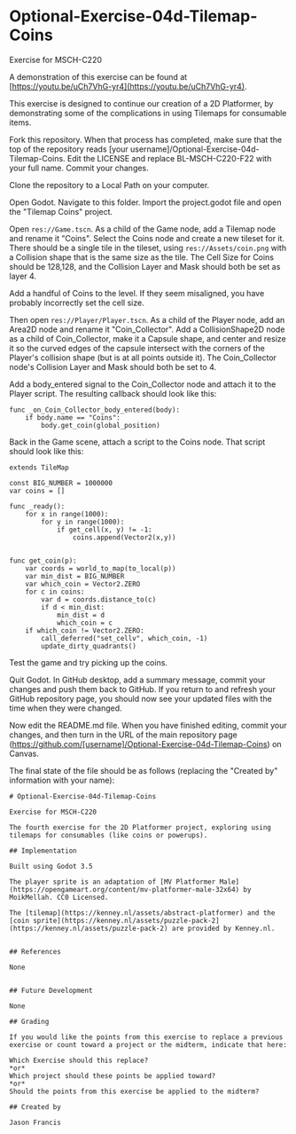 # Optional-Exercise-04d-Tilemap-Coins

Exercise for MSCH-C220

A demonstration of this exercise can be found at [https://youtu.be/uCh7VhG-yr4](https://youtu.be/uCh7VhG-yr4).

This exercise is designed to continue our creation of a 2D Platformer, by demonstrating some of the complications in using Tilemaps for consumable items.

Fork this repository. When that process has completed, make sure that the top of the repository reads [your username]/Optional-Exercise-04d-Tilemap-Coins. Edit the LICENSE and replace BL-MSCH-C220-F22 with your full name. Commit your changes.

Clone the repository to a Local Path on your computer.

Open Godot. Navigate to this folder. Import the project.godot file and open the "Tilemap Coins" project.

Open `res://Game.tscn`. As a child of the Game node, add a Tilemap node and rename it "Coins". Select the Coins node and create a new tileset for it. There should be a single tile in the tileset, using `res://Assets/coin.png` with a Collision shape that is the same size as the tile. The Cell Size for Coins should be 128,128, and the Collision Layer and Mask should both be set as layer 4.

Add a handful of Coins to the level. If they seem misaligned, you have probably incorrectly set the cell size.

Then open `res://Player/Player.tscn`. As a child of the Player node, add an Area2D node and rename it "Coin_Collector". Add a CollisionShape2D node as a child of Coin_Collector, make it a Capsule shape, and center and resize it so the curved edges of the capsule intersect with the corners of the Player's collision shape (but is at all points outside it). The Coin_Collector node's Collision Layer and Mask should both be set to 4.

Add a body_entered signal to the Coin_Collector node and attach it to the Player script. The resulting callback should look like this:
```
func _on_Coin_Collector_body_entered(body):
	if body.name == "Coins":
		body.get_coin(global_position)
```

Back in the Game scene, attach a script to the Coins node. That script should look like this:
```
extends TileMap

const BIG_NUMBER = 1000000
var coins = []

func _ready():
	for x in range(1000):
		for y in range(1000):
			if get_cell(x, y) != -1:
				coins.append(Vector2(x,y))


func get_coin(p):
	var coords = world_to_map(to_local(p))
	var min_dist = BIG_NUMBER
	var which_coin = Vector2.ZERO
	for c in coins:
		var d = coords.distance_to(c)
		if d < min_dist:
			min_dist = d
			which_coin = c
	if which_coin != Vector2.ZERO:
		call_deferred("set_cellv", which_coin, -1)
		update_dirty_quadrants()

```

Test the game and try picking up the coins.

Quit Godot. In GitHub desktop, add a summary message, commit your changes and push them back to GitHub. If you return to and refresh your GitHub repository page, you should now see your updated files with the time when they were changed.

Now edit the README.md file. When you have finished editing, commit your changes, and then turn in the URL of the main repository page (https://github.com/[username]/Optional-Exercise-04d-Tilemap-Coins) on Canvas.

The final state of the file should be as follows (replacing the "Created by" information with your name):

```
# Optional-Exercise-04d-Tilemap-Coins

Exercise for MSCH-C220

The fourth exercise for the 2D Platformer project, exploring using tilemaps for consumables (like coins or powerups).

## Implementation

Built using Godot 3.5

The player sprite is an adaptation of [MV Platformer Male](https://opengameart.org/content/mv-platformer-male-32x64) by MoikMellah. CC0 Licensed.

The [tilemap](https://kenney.nl/assets/abstract-platformer) and the [coin sprite](https://kenney.nl/assets/puzzle-pack-2](https://kenney.nl/assets/puzzle-pack-2) are provided by Kenney.nl.


## References

None


## Future Development

None

## Grading

If you would like the points from this exercise to replace a previous exercise or count toward a project or the midterm, indicate that here:

Which Exercise should this replace?
*or* 
Which project should these points be applied toward?
*or*
Should the points from this exercise be applied to the midterm?

## Created by 

Jason Francis
```
